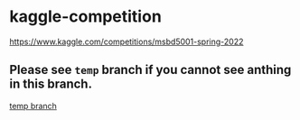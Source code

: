 # kaggle-competition

https://www.kaggle.com/competitions/msbd5001-spring-2022

## **Please see `temp` branch if you cannot see anthing in this branch.**

[temp branch](https://github.com/singhst/kaggle-competition/tree/temp)